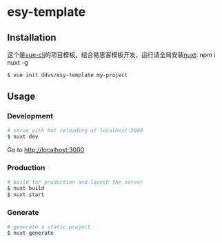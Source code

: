 # esy-template

## Installation

这个是[vue-cli](https://github.com/vuejs/vue-cli)的项目模板，结合易思客模板开发，运行请全局安装[nuxt](https://github.com/nuxt/nuxt.js): npm i nuxt -g

``` bash
$ vue init ddvs/esy-template my-project
```

## Usage

### Development

``` bash
# serve with hot reloading at localhost:3000
$ nuxt dev
```

Go to [http://localhost:3000](http://localhost:3000)

### Production

``` bash
# build for production and launch the server
$ nuxt build
$ nuxt start
```

### Generate

``` bash
# generate a static project
$ nuxt generate
```
